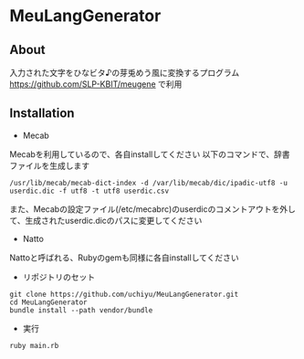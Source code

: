 # MeuLangGenerator

## About

入力された文字をひなビタ♪の芽兎めう風に変換するプログラム
https://github.com/SLP-KBIT/meugene で利用

## Installation

- Mecab

Mecabを利用しているので、各自installしてください
以下のコマンドで、辞書ファイルを生成します
```
/usr/lib/mecab/mecab-dict-index -d /var/lib/mecab/dic/ipadic-utf8 -u userdic.dic -f utf8 -t utf8 userdic.csv
```
また、Mecabの設定ファイル(/etc/mecabrc)のuserdicのコメントアウトを外して、生成されたuserdic.dicのパスに変更してください

- Natto

Nattoと呼ばれる、Rubyのgemも同様に各自installしてください

- リポジトリのセット

```
git clone https://github.com/uchiyu/MeuLangGenerator.git
cd MeuLangGenerator
bundle install --path vendor/bundle
```

- 実行

```
ruby main.rb
```
